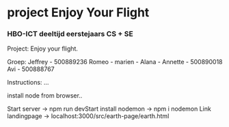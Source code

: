 # project Enjoy Your Flight
### HBO-ICT deeltijd eerstejaars CS + SE

Project: Enjoy your flight.

Groep:  Jeffrey  - 500889236
        Romeo    - 
        marien   - 
        Alana    - 
        Annette  - 500890018
        Avi      - 500888767

Instructions: 
...

install node from browser..

Start server -> npm run devStart
install nodemon -> npm i nodemon
Link landingpage -> localhost:3000/src/earth-page/earth.html